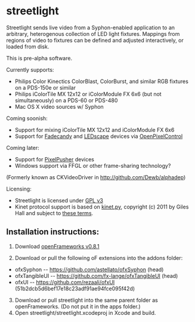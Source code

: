 streetlight
===========

Streetlight sends live video from a Syphon-enabled application to an arbitrary, heterogenous collection of LED light fixtures. Mappings from regions of video to fixtures can be defined and adjusted interactively, or loaded from disk.

This is pre-alpha software.

Currently supports:
* Philips Color Kinectics ColorBlast, ColorBurst, and similar RGB fixtures on a PDS-150e or similar
* Philips iColorTile MX 12x12 or iColorModule FX 6x6 (but not simultaneously) on a PDS-60 or PDS-480
* Mac OS X video sources w/ Syphon

Coming soonish:
* Support for mixing iColorTile MX 12x12 and iColorModule FX 6x6 
* Support for [Fadecandy](https://github.com/scanlime/fadecandy) and [LEDscape](https://github.com/Yona-Appletree/LEDscape) devices via [OpenPixelControl](http://openpixelcontrol.org/)

Coming later:
* Support for [PixelPusher](http://www.heroicrobotics.com/) devices
* Windows support via FFGL or other frame-sharing technology?

(Formerly known as CKVideoDriver in http://github.com/Dewb/alphadep)

Licensing:
* Streetlight is licensed under [GPL v3](http://www.gnu.org/licenses/gpl-3.0.html)
* Kinet protocol support is based on [kinet.py](https://github.com/vishnubob/kinet), copyright (c) 2011 by Giles Hall and subject to [these terms](https://github.com/vishnubob/kinet/blob/master/LICENSE).

Installation instructions:
--------------------------

1. Download [openFrameworks v0.8.1](http://openframeworks.cc/download/older.html)

2. Download or pull the following oF extensions into the addons folder:
  * ofxSyphon -- https://github.com/astellato/ofxSyphon (head)
  * ofxTangibleUI -- https://github.com/fx-lange/ofxTangibleUI (head)
  * ofxUI -- https://github.com/rezaali/ofxUI (51b2dcb5d6bef17e18c23adf91ae94fce095f42d)

3. Download or pull streetlight into the same parent folder as openFrameworks. (Do not put it in the apps folder.)
4. Open streetlight/streetlight.xcodeproj in Xcode and build.
